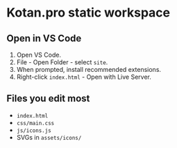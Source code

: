 # Kotan.pro static workspace

## Open in VS Code
1. Open VS Code.
2. File - Open Folder - select `site`.
3. When prompted, install recommended extensions.
4. Right-click `index.html` - Open with Live Server.

## Files you edit most
- `index.html`
- `css/main.css`
- `js/icons.js`
- SVGs in `assets/icons/`